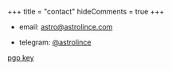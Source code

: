 +++
title = "contact"
hideComments = true
+++

- email: [astro@astrolince.com](mailto:astro@astrolince.com)

- telegram: [@astrolince](https://t.me/astrolince)

[pgp key](https://keybase.io/astrolince/pgp_keys.asc)
